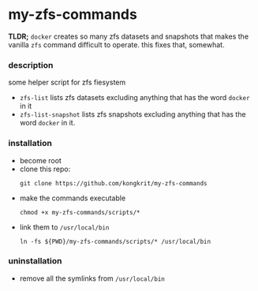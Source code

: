 # my-zfs-commands
**TLDR;** `docker` creates so many zfs datasets and snapshots that makes the vanilla `zfs` command difficult to operate. this fixes that, somewhat.

### description

some helper script for zfs fiesystem
- `zfs-list` lists zfs datasets excluding anything that has the word `docker` in it
- `zfs-list-snapshot` lists zfs snapshots excluding anything that has the word `docker` in it. 

### installation

- become root
- clone this repo:
  ```
  git clone https://github.com/kongkrit/my-zfs-commands
  ```
- make the commands executable
  ```
  chmod +x my-zfs-commands/scripts/*
  ```
- link them to `/usr/local/bin`
  ```
  ln -fs ${PWD}/my-zfs-commands/scripts/* /usr/local/bin
  ```

### uninstallation
- remove all the symlinks from `/usr/local/bin`
